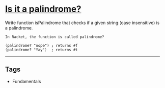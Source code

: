 # [Is it a palindrome?](https://www.codewars.com/kata/57a1fd2ce298a731b20006a4)

Write function isPalindrome that checks if a given string (case insensitive) is a palindrome.

```racket
In Racket, the function is called palindrome?

(palindrome? "nope") ; returns #f
(palindrome? "Yay")  ; returns #t
```

---

## Tags

- Fundamentals

